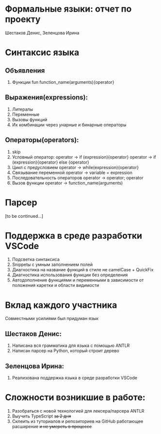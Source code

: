 # Формальные языки: отчет по проекту
Шестаков Денис, Зеленцова Ирина

# Синтаксис языка

## Объявления

1. Функции
fun function_name(arguments){operator}
## Выражения(expressions):
1. Литералы
2. Переменные
3. Вызовы функций
4. Их комбинации через унарные и бинарные операторы
## Операторы(operators):
1. skip
2. Условный оператор:
operator -> if (expression){operator}
operator -> if (expression){operator} else {operator}
3. Цикл с предусловием
operator -> while(expression){operator}
4. Связывание переменной
operator -> variable = expression
5. Последовательность операторов
 operator -> operator; operator
6. Вызов функции
operator -> function_name(arguments)


# Парсер
[to be continued...]

# Поддержка в среде разработки VSCode
1. Подсветка синтаксиса
2. Snippetы с умным заполнением полей
3. Диагностика на название функций в стиле не camelCase + QuickFix
4. Диагностика использования функции без определения
5. Автодополнение функциями и переменными в зависимости от положения каретки и области видимости

# Вклад каждого участника
Совместными усилиями был придуман язык
## Шестаков Денис:
1. Написана вся грамматика для языка с помощью ANTLR
2. Написан парсер на Python, который строит дерево

## Зеленцова Ирина:

1. Реализована поддержка языка в среде разработки VSCode

# Сложности возникшие в работе:

1. Разобраться с новой технологией для лексера/парсера ANTLR
2. Выучить TypeScript ~~за 2 дня~~
3. Склеить из туториалов и репозиториев на GitHub работающее расширение ~~и не умереть в процессе~~
